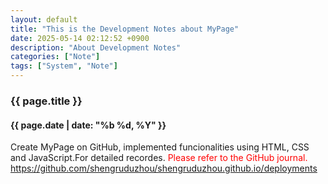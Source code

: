 ```yaml
---
layout: default
title: "This is the Development Notes about MyPage"
date: 2025-05-14 02:12:52 +0900
description: "About Development Notes"
categories: ["Note"]
tags: ["System", "Note"]
---
```


<style>
    .content a {
        color: #FFD770;
        text-decoration: none;
        font-weight: 500;
        transition: color 0.3s;
    }

    .content a:hover {
        color: #fffb00;
        text-decoration: underline;
    }
</style>

<h3>{{ page.title }}</h3>
<h4>{{ page.date | date: "%b %d, %Y" }}</h4>
<p>Create MyPage on GitHub, implemented funcionalities using HTML, CSS and JavaScript.For detailed recordes.
    <span style="color:red;">Please refer to the GitHub journal.</span>
    <a href="https://github.com/shengruduzhou/shengruduzhou.github.io/deployments" target="_blank">
    https://github.com/shengruduzhou/shengruduzhou.github.io/deployments
    </a>
</p>